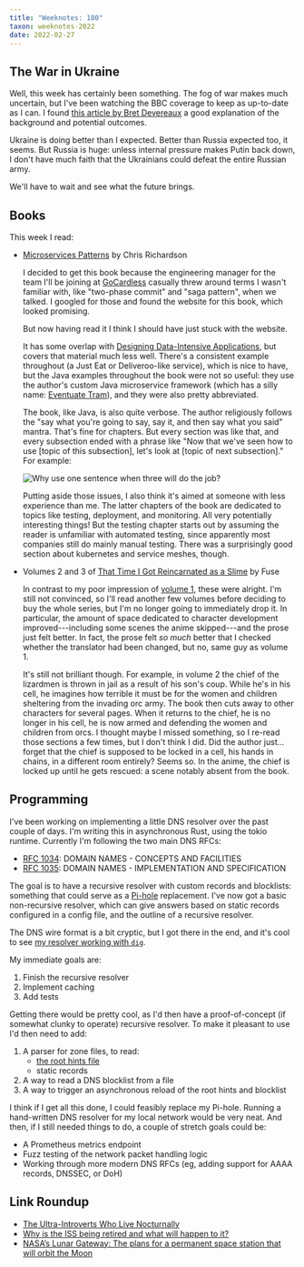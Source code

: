 ```yaml
---
title: "Weeknotes: 180"
taxon: weeknotes-2022
date: 2022-02-27
---
```


## The War in Ukraine

Well, this week has certainly been something.  The fog of war makes
much uncertain, but I've been watching the BBC coverage to keep as
up-to-date as I can.  I found [this article by Bret Devereaux][] a
good explanation of the background and potential outcomes.

Ukraine is doing better than I expected.  Better than Russia expected
too, it seems.  But Russia is huge: unless internal pressure makes
Putin back down, I don't have much faith that the Ukrainians could
defeat the entire Russian army.

We'll have to wait and see what the future brings.

[this article by Bret Devereaux]: https://acoup.blog/2022/02/25/miscellanea-understanding-the-war-in-ukraine/


## Books

This week I read:

- [Microservices Patterns][] by Chris Richardson

  I decided to get this book because the engineering manager for the
  team I'll be joining at [GoCardless][] casually threw around terms I
  wasn't familiar with, like "two-phase commit" and "saga pattern",
  when we talked.  I googled for those and found the website for this
  book, which looked promising.

  But now having read it I think I should have just stuck with the
  website.

  It has some overlap with [Designing Data-Intensive Applications][],
  but covers that material much less well.  There's a consistent
  example throughout (a Just Eat or Deliveroo-like service), which is
  nice to have, but the Java examples throughout the book were not so
  useful: they use the author's custom Java microservice framework
  (which has a silly name: [Eventuate Tram][]), and they were also
  pretty abbreviated.

  The book, like Java, is also quite verbose.  The author religiously
  follows the "say what you're going to say, say it, and then say what
  you said" mantra.  That's fine for chapters.  But every section was
  like that, and every subsection ended with a phrase like "Now that
  we've seen how to use [topic of this subsection], let's look at
  [topic of next subsection]."  For example:

  ![Why use one sentence when three will do the job?](weeknotes-180/repetitive.jpg)

  Putting aside those issues, I also think it's aimed at someone with
  less experience than me.  The latter chapters of the book are
  dedicated to topics like testing, deployment, and monitoring.  All
  very potentially interesting things!  But the testing chapter starts
  out by assuming the reader is unfamiliar with automated testing,
  since apparently most companies still do mainly manual testing.
  There was a surprisingly good section about kubernetes and service
  meshes, though.

- Volumes 2 and 3 of [That Time I Got Reincarnated as a Slime][] by Fuse

  In contrast to my poor impression of [volume 1][], these were
  alright.  I'm still not convinced, so I'll read another few volumes
  before deciding to buy the whole series, but I'm no longer going to
  immediately drop it.  In particular, the amount of space dedicated
  to character development improved---including some scenes the anime
  skipped---and the prose just felt better.  In fact, the prose felt
  *so much* better that I checked whether the translator had been
  changed, but no, same guy as volume 1.

  It's still not brilliant though.  For example, in volume 2 the chief
  of the lizardmen is thrown in jail as a result of his son's coup.
  While he's in his cell, he imagines how terrible it must be for the
  women and children sheltering from the invading orc army.  The book
  then cuts away to other characters for several pages.  When it
  returns to the chief, he is no longer in his cell, he is now armed
  and defending the women and children from orcs.  I thought maybe I
  missed something, so I re-read those sections a few times, but I
  don't think I did.  Did the author just... forget that the chief is
  supposed to be locked in a cell, his hands in chains, in a different
  room entirely?  Seems so.  In the anime, the chief is locked up
  until he gets rescued: a scene notably absent from the book.

[Microservices Patterns]: https://microservices.io/about.html
[GoCardless]: https://gocardless.com/
[Designing Data-Intensive Applications]: https://dataintensive.net/
[Eventuate Tram]:  https://eventuate.io/abouteventuatetram.html
[That Time I Got Reincarnated as a Slime]: https://en.wikipedia.org/wiki/That_Time_I_Got_Reincarnated_as_a_Slime
[volume 1]: weeknotes-179.html


## Programming

I've been working on implementing a little DNS resolver over the past
couple of days.  I'm writing this in asynchronous Rust, using the
tokio runtime.  Currently I'm following the two main DNS RFCs:

- [RFC 1034][]: DOMAIN NAMES - CONCEPTS AND FACILITIES
- [RFC 1035][]: DOMAIN NAMES - IMPLEMENTATION AND SPECIFICATION

The goal is to have a recursive resolver with custom records and
blocklists: something that could serve as a [Pi-hole][] replacement.
I've now got a basic non-recursive resolver, which can give answers
based on static records configured in a config file, and the outline
of a recursive resolver.

The DNS wire format is a bit cryptic, but I got there in the end, and
it's cool to see [my resolver working with `dig`][].

My immediate goals are:

1. Finish the recursive resolver
2. Implement caching
3. Add tests

Getting there would be pretty cool, as I'd then have a
proof-of-concept (if somewhat clunky to operate) recursive resolver.
To make it pleasant to use I'd then need to add:

1. A parser for zone files, to read:
   - [the root hints file][]
   - static records
2. A way to read a DNS blocklist from a file
3. A way to trigger an asynchronous reload of the root hints and
   blocklist

I think if I get all this done, I could feasibly replace my Pi-hole.
Running a hand-written DNS resolver for my local network would be very
neat.  And then, if I still needed things to do, a couple of stretch
goals could be:

- A Prometheus metrics endpoint
- Fuzz testing of the network packet handling logic
- Working through more modern DNS RFCs (eg, adding support for AAAA
  records, DNSSEC, or DoH)

[RFC 1034]: https://datatracker.ietf.org/doc/html/rfc1034
[RFC 1035]: https://datatracker.ietf.org/doc/html/rfc1035
[Pi-hole]: https://pi-hole.net/
[my resolver working with `dig`]: https://twitter.com/barrucadu/status/1497700900235882500
[the root hints file]: https://www.iana.org/domains/root/files

## Link Roundup

- [The Ultra-Introverts Who Live Nocturnally](https://www.theatlantic.com/family/archive/2022/02/ultra-introverts-nocturnal-lives/622856/)
- [Why is the ISS being retired and what will happen to it?](https://www.sciencefocus.com/news/why-is-the-iss-being-retired-and-what-will-happen-to-it/)
- [NASA’s Lunar Gateway: The plans for a permanent space station that will orbit the Moon](https://www.sciencefocus.com/space/nasa-lunar-gateway/)
